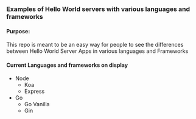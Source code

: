 ### Examples of Hello World servers with various languages and frameworks

#### Purpose:

This repo is meant to be an easy way for people to see the differences between Hello World Server Apps in various languages and Frameworks

#### Current Languages and frameworks on display

- Node
  - Koa
  - Express
- Go
  - Go Vanilla
  - Gin
